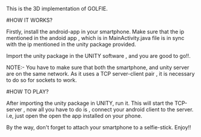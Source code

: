 This is the 3D implementation of GOLFIE.

#HOW IT WORKS?

Firstly, install the android-app in your smartphone. Make sure that the ip mentioned in the andoid app , which is in MainActivity.java file is in sync with the ip mentioned in the unity package provided.

Import the unity package in the UNITY software , and you are good to go!!.

NOTE:- You have to make sure that both the smartphone, and unity server are on the same network. As it uses a TCP server-client pair , it is necessary to do so for sockets to work.

#HOW TO PLAY?

After importing the unity package in UNITY, run it. This will start the TCP-server , now all you have to do is , connect your android client to the server. i.e, just open the open the app installed on your phone. 

By the way, don't forget to attach your smartphone to a selfie-stick. Enjoy!!
